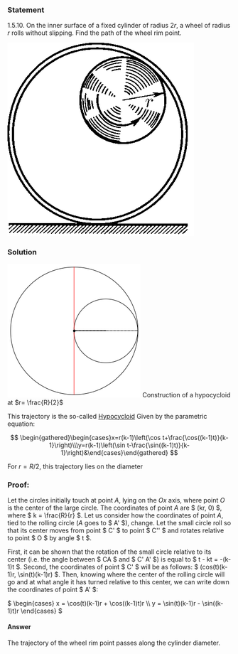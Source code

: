 ###  Statement 

$1.5.10.$ On the inner surface of a fixed cylinder of radius $2r$, a wheel of radius $r$ rolls without slipping. Find the path of the wheel rim point. 

![ For problem $1.5.10$ |420x435, 26%](../../img/1.5.10/statement.png)

### Solution

![ Construction of a hypocycloid at $r= \frac{R}{2}$ |300x300, 42%](../../img/1.5.10/01.gif)  Construction of a hypocycloid at $r= \frac{R}{2}$ 

This trajectory is the so-called [Hypocycloid](https://en.wikipedia.org/wiki/Hypocycloid) Given by the parametric equation: 

$$ \begin{gathered}\begin{cases}x=r(k-1)\left(\cos t+\frac{\cos((k-1)t)}{k-1}\right)\\\y=r(k-1)\left(\sin t-\frac{\sin((k-1)t)}{k-1}\right)&\end{cases}\end{gathered} $$ 

For $r= R/2$, this trajectory lies on the diameter 

###  Proof: 

Let the circles initially touch at point $A$, lying on the $Ox$ axis, where point $O$ is the center of the large circle. The coordinates of point $A$ are $ (kr, 0) $, where $ k = \frac{R}{r} $. Let us consider how the coordinates of point $A$, tied to the rolling circle ($A$ goes to $ A' $), change. Let the small circle roll so that its center moves from point $ C' $ to point $ C'' $ and rotates relative to point $ O $ by angle $ t $.

First, it can be shown that the rotation of the small circle relative to its center (i.e. the angle between $ CA $ and $ C' A' $) is equal to $ t - kt = -(k-1)t $. Second, the coordinates of point $ C' $ will be as follows: $ (cos(t)(k-1)r, \sin(t)(k-1)r) $. Then, knowing where the center of the rolling circle will go and at what angle it has turned relative to this center, we can write down the coordinates of point $ A' $:

$ \begin{cases} x = \cos(t)(k-1)r + \cos((k-1)t)r \\\ y = \sin(t)(k-1)r - \sin((k-1)t)r \end{cases} $ 

#### Answer

The trajectory of the wheel rim point passes along the cylinder diameter. 
